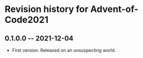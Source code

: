 # Revision history for Advent-of-Code2021

## 0.1.0.0 -- 2021-12-04

* First version. Released on an unsuspecting world.
